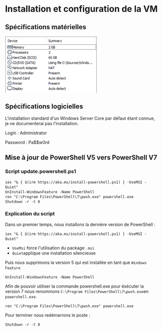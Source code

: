 # Installation et configuration de la VM

## Spécifications matérielles

![](../.gitbook/assets/image-1.png)

## Spécifications logicielles

L'installation standard d'un Windows Server Core par défaut étant connue, je ne documenterai pas l'installation.

Login : Administrator

Password : Pa$$w0rd

## Mise à jour de PowerShell V5 vers PowerShell V7

### Script update.powershell.ps1

```text
iex "& { $(irm https://aka.ms/install-powershell.ps1) } -UseMSI -Quiet"
UnInstall-WindowsFeature -Name PowerShell
ren "C:\Program Files\PowerShell\7\pwsh.exe" powershell.exe
Shutdown -r -t 0
```

### Explication du script

Dans un premier temps, nous installons la dernière version de PowerShell :

```text
iex "& { $(irm https://aka.ms/install-powershell.ps1) } -UseMSI -Quiet"
```

* `UseMsi` force l'utilisation du package `.msi`
* `Quiet`applique une installation silencieuse

Puis nous supprimons la version 5 qui est installée en tant que `Windows Feature`

```text
UnInstall-WindowsFeature -Name PowerShell
```

Afin de pouvoir utiliser la commande powershell.exe pour éxécuter la version 7 nous renommons `C:\Program Files\PowerShell\7\pwsh.exe`en `powershell.exe`.

```text
ren "C:\Program Files\PowerShell\7\pwsh.exe" powershell.exe
```

Pour terminer nous redémarrons le poste :

```text
Shutdown -r -t 0
```


